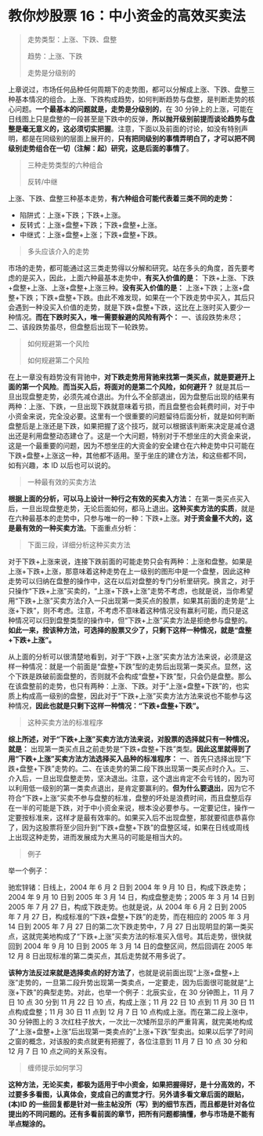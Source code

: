 # 教你炒股票 16：中小资金的高效买卖法

> 走势类型：上涨、下跌、盘整
>
> 趋势：上涨、下跌
>
> 走势是分级别的

上章说过，市场任何品种任何周期下的走势图，都可以分解成上涨、下跌、盘整三种基本情况的组合。上涨、下跌构成趋势，如何判断趋势与盘整，是判断走势的核心问题。**一个最基本的问题就是，走势是分级别的**，在 30 分钟上的上涨，可能在日线图上只是盘整的一段甚至是下跌中的反弹，**所以抛开级别前提而谈论趋势与盘整是毫无意义的，这必须切实把握**。注意，下面以及前面的讨论，如没有特别声明，都是在同级别的层面上展开的，**只有把同级别的事情弄明白了，才可以把不同级别走势组合在一切（注解：起）研究，这是后面的事情了**。

> 三种走势类型的六种组合
>
> 反转/中继

上涨、下跌、盘整三种基本走势，**有六种组合可能代表着三类不同的走势：**

- 陷阱式：上涨+下跌；下跌+上涨。
- 反转式：上涨+盘整+下跌；下跌+盘整+上涨。
- 中继式：上涨+盘整+上涨；下跌+盘整+下跌。

> 多头应该介入的走势

市场的走势，都可能通过这三类走势得以分解和研究。站在多头的角度，首先要考虑的是买入，因此，上面六种最基本走势中，**有买入价值的是：** 下跌+上涨、下跌+盘整+上涨、上涨+盘整+上涨三种。**没有买入价值的是：** 上涨+下跌；上涨+盘整+下跌；下跌+盘整+下跌。由此不难发现，如果在一个下跌走势中买入，其后只会遇到一种没买入价值的走势，就是下跌+盘整+下跌，这比在上涨时买入要少一种情况。**而在下跌时买入，唯一需要躲避的风险有两个：** 一、该段跌势未尽；二、该段跌势虽尽，但盘整后出现下一轮跌势。

> 如何规避第一个风险
>
> 如何规避第二个风险

在上一章没有趋势没有背驰中，**对下跌走势用背驰来找第一类买点，就是要避开上面的第一个风险**。**而当买入后，将面对的是第二个风险，如何避开？** 就是其后一旦出现盘整走势，必须先减仓退出。为什么不全部退出，因为盘整后出现的结果有两种：上涨、下跌，一旦出现下跌就意味着亏损，而且盘整也会耗费时间，对于中小资金来说，完全没必要。这里有一个很重要的问题留待后面分析，就是如何判断盘整后是上涨还是下跌，如果把握了这个技巧，就可以根据该判断来决定是减仓退出还是利用盘整动态建仓了。这是一个大问题，特别对于不想坐庄的大资金来说，这是一个最重要的问题，因为不想坐庄的大资金的安全建仓在六种走势中只可能在下跌+盘整+上涨这一种，其他都不适用。至于坐庄的建仓方法，和这些都不同，如有兴趣，本 ID 以后也可以说的。

> 一种最有效的买卖方法

**根据上面的分析，可以马上设计一种行之有效的买卖入方法：** 在第一类买点买入后，一旦出现盘整走势，无论后面如何，都马上退出。**这种买卖方法的实质**，就是在六种最基本的走势中，只参与唯一的一种：下跌+上涨。**对于资金量不大的，这是最有效的一种买卖方法**。下面重点分析：

> 下面三段，详细分析这种买卖方法

对于下跌+上涨来说，连接下跌前面的可能走势只会有两种：上涨和盘整。如果是上涨+下跌+上涨，那意味着这种走势在上一级别的图形中是一个盘整，因此这种走势可以归纳在盘整的操作中，这在以后对盘整的专门分析里研究。换言之，对于只操作“下跌+上涨”买卖的，“上涨+下跌+上涨”走势不考虑，也就是说，当你希望用“下跌+上涨”买卖方法介入一只出现第一类买点的股票，如果其前面的走势是“上涨+下跌”，则不考虑。注意，不考虑不意味着这种情况没有赢利可能，而只是这种情况可以归到盘整类型的操作中，但“下跌+上涨”买卖方法是拒绝参与盘整的。**如此一来，按该种方法，可选择的股票又少了，只剩下这样一种情况，就是“盘整+下跌+上涨”。**

从上面的分析可以很清楚地看到，对于“下跌+上涨”买卖方法方法来说，必须是这样一种情况：就是一个前面是“盘整+下跌”型的走势后出现第一类买点。显然，这个下跌是跌破前面盘整的，否则就不会构成“盘整+下跌”型，只会仍是盘整。那么在该盘整前的走势，也只有两种：上涨、下跌。对于“上涨+盘整+下跌”的，也实质上构成高一级别的盘整，因此对于“下跌+上涨”买卖方法方法来说也不能参与这种情况，**因此也就是只剩下这样一种情况：“下跌+盘整+下跌”。**

> 这种买卖方法的标准程序

**综上所述，对于“下跌+上涨”买卖方法方法来说，对股票的选择就只有一种情况，就是：** 出现第一类买点且之前走势是“下跌+盘整+下跌”类型。**因此这里就得到了用“下跌+上涨”买卖方法方法选择买入品种的标准程序：** 一、首先只选择出现“下跌+盘整+下跌”走势的。二、在该走势的第二段下跌出现第一类买点时介入。三、介入后，一旦出现盘整走势，坚决退出。注意，这个退出肯定不会亏钱的，因为可以利用低一级别的第一类卖点退出，是肯定要赢利的。**但为什么要退出**，因为它不符合“下跌+上涨”买卖不参与盘整的标准，盘整的坏处是浪费时间，而且盘整后存在一半的可能是下跌，对于中小资金来说，根本没必要参与。一定要记住，操作一定要按标准来，这样才是最有效率的。如果买入后不出现盘整，那就要彻底恭喜你了，因为这股票将至少回升到“下跌+盘整+下跌”的盘整区域，如果在日线或周线上出现这种走势，进而发展成为大黑马的可能是相当大的。

> 例子

举一个例子：

驰宏锌锗：日线上，2004 年 6 月 2 日到 2004 年 9 月 10 日，构成下跌走势； 2004 年 9 月 10 日到 2005 年 3 月 14 日，构成盘整走势；2005 年 3 月 14 日到 2005 年 7 月 27 日，构成下跌走势。也就是说，从 2004 年 6 月 2 日到 2005 年 7 月 27 日，构成标准的“下跌+盘整+下跌”的走势，而在相应的 2005 年 3 月 14 日到 2005 年 7 月 27 日的第二次下跌走势中，7 月 27 日出现明显的第一类买点，这就完美地构成了“下跌+上涨”买卖方法的标准买入信号。其后走势，很快就回到 2004 年 9 月 10 日到 2005 年 3 月 14 日的盘整区间，然后回调在 2005 年 12 月 8 日出现标准的第二类买点，其后走势就不用多说了。

**该种方法反过来就是选择卖点的好方法了**，也就是说前面出现“上涨+盘整+上涨”走势的，一旦第二段升势出现第一类卖点，一定要走，因为后面很可能就是“上涨+下跌”的典型走势。对此，也举一个例子：北辰实业，在 30 分钟图上，11 月 7 日 10 点 30 分到 11 月 22 日 10 点，构成上涨；11 月 22 日 10 点到 11 月 30 日 11 点构成盘整；11 月 30 日 11 点到 12 月 7 日 10 点构成上涨。而在第二段上涨中，30 分钟图上的 3 次红柱子放大，一次比一次矮所显示的严重背离，就完美地构成了“上涨+盘整+上涨”后出现第一类卖点的“上涨+下跌”型卖出。如果以后学了时间之窗的概念，对该股的卖点就更有把握了，各位注意到 11 月 7 日 10 点 30 分和 12 月 7 日 10 点之间的关系没有。

> 缠师提示如何学习

**这种方法，无论买卖，都极为适用于中小资金，如果把握得好，是十分高效的，不过要多多看图，认真体会，变成自己的直觉才行**。**另外请多看文章后面的跟贴，(本)ID 的一些回复都是针对一些主帖没所（写）到的细节东西，而且都是针对各位提出的不同问题的。还有多看前面的章节，把所有问题都搞懂，参与市场是不能有半点糊涂的。**
